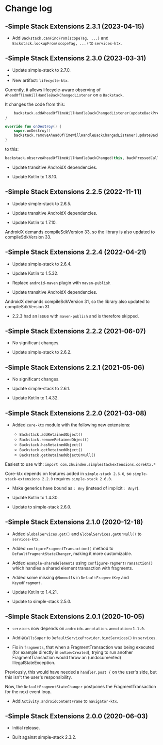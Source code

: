 # Change log

-Simple Stack Extensions 2.3.1 (2023-04-15)
--------------------------------

- Add `Backstack.canFindFrom(scopeTag, ...)` and `Backstack.lookupFrom(scopeTag, ...)` to `services-ktx`.

-Simple Stack Extensions 2.3.0 (2023-03-31)
--------------------------------

- Update simple-stack to 2.7.0.
- 
- New artifact: `lifecycle-ktx`.

Currently, it allows lifecycle-aware observing of `AheadOfTimeWillHandleBackChangedListener` on a `Backstack`.

It changes the code from this:

```kotlin
    backstack.addAheadOfTimeWillHandleBackChangedListener(updateBackPressedCallback)
}

override fun onDestroy() {
    super.onDestroy()
    backstack.removeAheadOfTimeWillHandleBackChangedListener(updateBackPressedCallback);
}
```

to this:

```kotlin
backstack.observeAheadOfTimeWillHandleBackChanged(this, backPressedCallback::setEnabled)
```

- Update transitive AndroidX dependencies.

- Update Kotlin to 1.8.10.


-Simple Stack Extensions 2.2.5 (2022-11-11)
--------------------------------

- Update simple-stack to 2.6.5.

- Update transitive AndroidX dependencies.

- Update Kotlin to 1.7.10.

AndroidX demands compileSdkVersion 33, so the library is also updated to compileSdkVersion 33. 

-Simple Stack Extensions 2.2.4 (2022-04-21)
--------------------------------

- Update simple-stack to 2.6.4.

- Update Kotlin to 1.5.32.

- Replace `android-maven` plugin with `maven-publish`.

- Update transitive AndroidX dependencies.

AndroidX demands compileSdkVersion 31, so the library also updated to compileSdkVersion 31.

- 2.2.3 had an issue with `maven-publish` and is therefore skipped.

-Simple Stack Extensions 2.2.2 (2021-06-07)
--------------------------------
- No significant changes.

- Update simple-stack to 2.6.2.

-Simple Stack Extensions 2.2.1 (2021-05-06)
--------------------------------
- No significant changes.

- Update simple-stack to 2.6.1.

- Update Kotlin to 1.4.32.

-Simple Stack Extensions 2.2.0 (2021-03-08)
--------------------------------
- Added `core-ktx` module with the following new extensions:

  - `Backstack.addRetainedObject()`
  - `Backstack.removeRetainedObject()`
  - `Backstack.hasRetainedObject()`
  - `Backstack.getRetainedObject()`
  - `Backstack.getRetainedObjectOrNull()`

Easiest to use with: `import com.zhuinden.simplestackextensions.corektx.*`

Core-ktx depends on features added in `simple-stack 2.6.0`, so `simple-stack-extensions 2.2.0` requires `simple-stack 2.6.0`.

- Make generics have bound as `: Any` (instead of implicit `: Any?`).

- Update Kotlin to 1.4.30.

- Update to simple-stack 2.6.0.

-Simple Stack Extensions 2.1.0 (2020-12-18)
--------------------------------
- Added `GlobalServices.get()` and `GlobalServices.getOrNull()` to `services-ktx`.

- Added `configureFragmentTransaction()` method to `DefaultFragmentStateChanger`, making it more customizable.

- Added `example-sharedelements` using `configureFragmentTransaction()` which handles a shared element transaction with fragments.

- Added some missing `@Nonnull`s in `DefaultFragmentKey` and `KeyedFragment`.

- Update Kotlin to 1.4.21.

- Update to simple-stack 2.5.0.

-Simple Stack Extensions 2.0.1 (2020-10-05)
--------------------------------
- `services` now depends on `androidx.annotation.annotation:1.1.0`.

- Add `@CallsSuper` to `DefaultServiceProvider.bindServices()` in `services`.

- Fix in `fragments`, that when a FragmentTransaction was being executed (for example directly in `onViewCreated`), trying to run another FragmentTransaction would throw an (undocumented) IllegalStateException.

Previously, this would have needed a `handler.post {` on the user's side, but this isn't the user's responsibility.

Now, the `DefaultFragmentStateChanger` postpones the FragmentTransaction for the next event loop.

- Add `Activity.androidContentFrame` to `navigator-ktx`.

-Simple Stack Extensions 2.0.0 (2020-06-03)
--------------------------------
- Initial release.

- Built against simple-stack 2.3.2.
